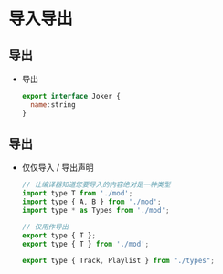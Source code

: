 # 导入导出

## 导出

*   导出

    ```javascript
    export interface Joker {
      name:string
    }
    ```

## 导出

*   仅仅导入 / 导出声明&#x20;

    ```javascript
    // 让编译器知道您要导入的内容绝对是一种类型
    import type T from './mod';
    import type { A, B } from './mod';
    import type * as Types from './mod';

    // 仅用作导出
    export type { T };
    export type { T } from './mod';

    ```

    ```javascript
    export type { Track, Playlist } from "./types";
    ```
